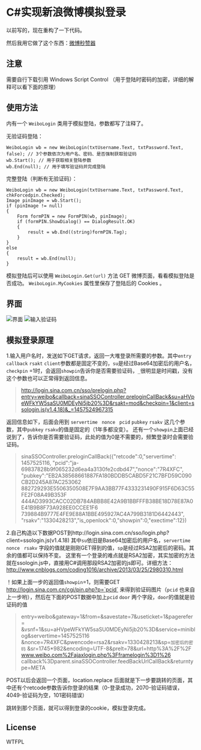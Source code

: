 # C#实现新浪微博模拟登录
以前写的，现在重构了一下代码。

然后我用它做了这个东西：[微博秒赞器](https://github.com/huiyadanli/WeiboMonitor)

## 注意
需要自行下载引用 Windows Script Control （用于登陆时密码的加密，详细的解释可以看下面的原理）

## 使用方法
内有一个 `WeiboLogin` 类用于模拟登陆，参数都写了注释了。

无验证码登陆：
```
WeiboLogin wb = new WeiboLogin(txtUsername.Text, txtPassword.Text, false); // 3个参数依次为用户名、密码、是否强制获取验证码
wb.Start(); // 用于获取相关登陆参数
wb.End(null); // 用于填写验证码并完成登陆
```

完整登陆（判断有无验证码）：
```
WeiboLogin wb = new WeiboLogin(txtUsername.Text, txtPassword.Text, chkForcedpin.Checked);
Image pinImage = wb.Start();
if (pinImage != null)
{
    Form formPIN = new FormPIN(wb, pinImage);
    if (formPIN.ShowDialog() == DialogResult.OK)
    {
        result = wb.End((string)formPIN.Tag);
    }
}
else
{
    result = wb.End(null);
}
```

模拟登陆后可以使用 `WeiboLogin.Get(url)` 方法 GET 微博页面，看看模拟登陆是否成功。
`WeiboLogin.MyCookies` 属性里保存了登陆后的 Cookies 。

## 界面
![界面](https://raw.githubusercontent.com/huiyadanli/SinaLogin/master/img/screenshot2.png)
![输入验证码](https://raw.githubusercontent.com/huiyadanli/SinaLogin/master/img/screenshot1.png)

## 模拟登录原理
1.输入用户名时，发送如下GET请求，返回一大堆登录所需要的参数。其中`entry` `callback` `rsakt`  `client`参数都是固定不变的，`su`是经过Base64加密后的用户名，`checkpin` =1时，会返回`showpin`告诉你是否需要验证码，`_`很明显是时间戳，没有这个参数也可以正常得到返回信息。
> http://login.sina.com.cn/sso/prelogin.php?entry=weibo&callback=sinaSSOController.preloginCallBack&su=aHVpeWFkYW5saSU0MDEyNi5jb20%3D&rsakt=mod&checkpin=1&client=ssologin.js(v1.4.18)&_=1457524967315

返回信息如下，后面会用到 `servertime ` `nonce ` `pcid` `pubkey` `rsakv` 这几个参数，其中`pubkey` `rsakv`的值是固定的（1年多都没变）。
还有一个`showpin`上面已经说到了，告诉你是否需要验证码，此处的值为0是不需要的，频繁登录时会需要验证码。
> sinaSSOController.preloginCallBack({"retcode":0,"servertime": 1457525116,
"pcid":"ja-69837828b9f065232d6ea4a3130fe2cdbd47","nonce":"7R4XFC",
"pubkey":"EB2A38568661887FA180BDDB5CABD5F21C7BFD59C090CB2D245A87AC253062
882729293E5506350508E7F9AA3BB77F4333231490F915F6D63C55FE2F08A49B353F
444AD3993CACC02DB784ABBB8E42A9B1BBFFFB38BE18D78E87A0E41B9B8F73A928EE0CCEE1F6
739884B9777E4FE9E88A1BBE495927AC4A799B3181D6442443",
"rsakv":"1330428213","is_openlock":0,"showpin":0,"exectime":12})

2.自己构造以下数据POST到http://login.sina.com.cn/sso/login.php?client=ssologin.js(v1.4.18)
其中`su`依旧是Base64加密后的用户名，`servertime ` `nonce ` `rsakv` 字段的值就是刚刚GET得到的值，`sp`是经过RSA2加密后的密码。其余的值都可以保持不变。
这里有一个登录的难点就是RSA2加密，其实加密的方法就在ssologin.js中，直接用C#调用那段RSA2加密的js即可。详细方法：http://www.cnblogs.com/coding1016/archive/2013/03/25/2980310.html

！如果上面一步的返回值`showpin`=1，则需要GET  http://login.sina.com.cn/cgi/pin.php?p=`pcid` 来得到验证码图片（`pcid` 也来自上一步哟），然后在下面的POST数据中加上`pcid` `door` 两个字段，`door`的值就是验证码的值
> entry=weibo&gateway=1&from=&savestate=7&useticket=1&pagerefer=
&vsnf=1&su=aHVpeWFkYW5saSU0MDEyNi5jb20%3D&service=miniblog&servertime=1457525116
&nonce=7R4XFC&pwencode=rsa2&rsakv=1330428213&sp=`加密后的密码`
&sr=1745*982&encoding=UTF-8&prelt=78&url=http%3A%2F%2F
www.weibo.com%2Fajaxlogin.php%3Fframelogin%3D1%26
callback%3Dparent.sinaSSOController.feedBackUrlCallBack&returntype=META

POST以后会返回一个页面，location.replace 后面就是下一步要跳转的页面，其中还有个retcode参数告诉你登录的结果（0-登录成功，2070-验证码错误，4049-验证码为空，101密码错误）

跳转到那个页面，就可以得到登录的cookie，模拟登录完成。

## License
WTFPL